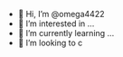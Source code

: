 - 👋 Hi, I’m @omega4422
- 👀 I’m interested in ...
- 🌱 I’m currently learning ...
- 💞️ I’m looking to c

